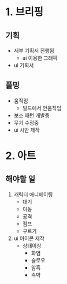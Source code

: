 # 1. 브리핑
## 기획
- 세부 기획서 진행됨
	- ai 이용한 그래픽
- ui 기획서 
## 플밍
- 움직임
	- 빌드에서 안움직임
- 보스 패턴 개발중
- 무기 수정중
- ui 시안 제작
# 2. 아트
## 해야할 일
1. 캐릭터 애니메이팅
	- 대기
	- 이동
	- 공격
	- 점프
	- 구르기
2. ui 아이콘 제작
	- 상태이상
		- 화염
		- 슬로우
		- 암흑
		- 속박